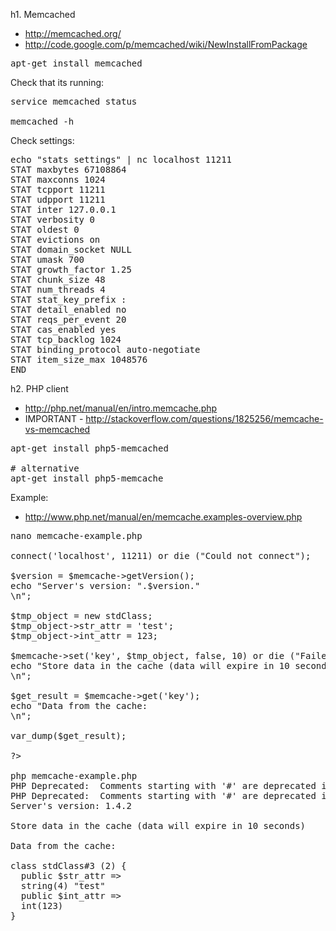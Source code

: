 h1. Memcached

* http://memcached.org/
* http://code.google.com/p/memcached/wiki/NewInstallFromPackage


<pre>
apt-get install memcached
</pre>


Check that its running:
<pre>
service memcached status

memcached -h
</pre>

Check settings:
<pre>
echo "stats settings" | nc localhost 11211
STAT maxbytes 67108864
STAT maxconns 1024
STAT tcpport 11211
STAT udpport 11211
STAT inter 127.0.0.1
STAT verbosity 0
STAT oldest 0
STAT evictions on
STAT domain_socket NULL
STAT umask 700
STAT growth_factor 1.25
STAT chunk_size 48
STAT num_threads 4
STAT stat_key_prefix :
STAT detail_enabled no
STAT reqs_per_event 20
STAT cas_enabled yes
STAT tcp_backlog 1024
STAT binding_protocol auto-negotiate
STAT item_size_max 1048576
END
</pre>


h2. PHP client

* http://php.net/manual/en/intro.memcache.php
* IMPORTANT - http://stackoverflow.com/questions/1825256/memcache-vs-memcached

<pre>
apt-get install php5-memcached

# alternative
apt-get install php5-memcache
</pre>

Example:
* http://www.php.net/manual/en/memcache.examples-overview.php

<pre>
nano memcache-example.php

<?php

$memcache = new Memcache;
$memcache->connect('localhost', 11211) or die ("Could not connect");

$version = $memcache->getVersion();
echo "Server's version: ".$version."<br/>\n";

$tmp_object = new stdClass;
$tmp_object->str_attr = 'test';
$tmp_object->int_attr = 123;

$memcache->set('key', $tmp_object, false, 10) or die ("Failed to save data at the server");
echo "Store data in the cache (data will expire in 10 seconds)<br/>\n";

$get_result = $memcache->get('key');
echo "Data from the cache:<br/>\n";

var_dump($get_result);

?>

php memcache-example.php
PHP Deprecated:  Comments starting with '#' are deprecated in /etc/php5/cli/conf.d/imap.ini on line 1 in Unknown on line 0
PHP Deprecated:  Comments starting with '#' are deprecated in /etc/php5/cli/conf.d/mcrypt.ini on line 1 in Unknown on line 0
Server's version: 1.4.2<br/>
Store data in the cache (data will expire in 10 seconds)<br/>
Data from the cache:<br/>
class stdClass#3 (2) {
  public $str_attr =>
  string(4) "test"
  public $int_attr =>
  int(123)
}
</pre>